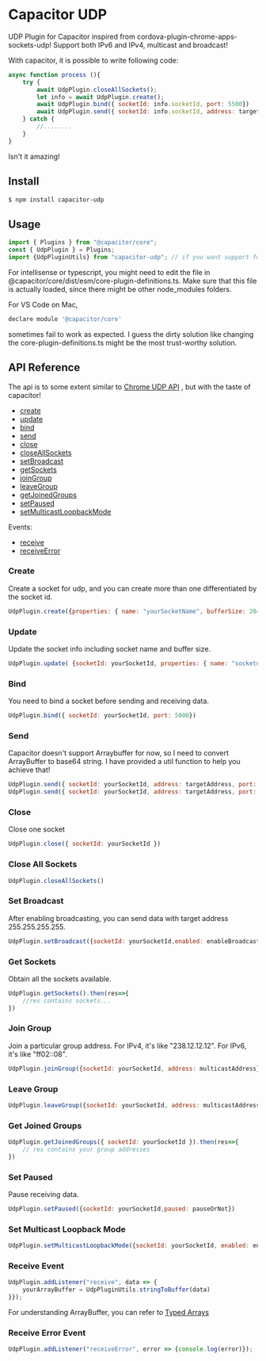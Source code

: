 # Capacitor UDP
UDP Plugin for Capacitor inspired from cordova-plugin-chrome-apps-sockets-udp!
Support both IPv6 and IPv4, multicast and broadcast!

With capacitor, it is possible to write following code:
```js
async function process (){
    try {
        await UdpPlugin.closeAllSockets();
        let info = await UdpPlugin.create();
        await UdpPlugin.bind({ socketId: info.socketId, port: 5500})
        await UdpPlugin.send({ socketId: info.socketId, address: targetAddress, port: 6000, buffer: UdpPluginUtils.bufferToString(data)}) })
    } catch {
        //........
    }
}

```
Isn't it amazing!


## Install

```bash
$ npm install capacitor-udp
```

## Usage

```js
import { Plugins } from "@capacitor/core";
const { UdpPlugin } = Plugins;
import {UdpPluginUtils} from "capacitor-udp"; // if you want support for converting between ArrayBuffer and String
```
For intellisense or typescript, you might need to edit the file in @capacitor/core/dist/esm/core-plugin-definitions.ts. Make sure that this file is actually loaded, since there might be other node_modules folders.

For VS Code on Mac, 
```js
declare module '@capacitor/core'
```
sometimes fail to work as expected. I guess the dirty solution like changing the core-plugin-definitions.ts might be the most trust-worthy solution. 

## API Reference

The api is to some extent similar to [Chrome UDP API](https://developer.chrome.com/apps/sockets_udp) , but with the taste of capacitor!

- [create](#create)
- [update](#update)
- [bind](#bind)
- [send](#send)
- [close](#close)
- [closeAllSockets](#close-all-sockets)
- [setBroadcast](#set-broadcast)
- [getSockets](#get-sockets)
- [joinGroup](#join-group)
- [leaveGroup](#leave-group)
- [getJoinedGroups](#get-joined-Groups)
- [setPaused](#set-paused)
- [setMulticastLoopbackMode](#set-multicast-loopback-mode)

Events:
- [receive](#receive-event)
- [receiveError](#receive-error-event)

### Create ###
Create a socket for udp, and you can create more than one differentiated by the socket id. 
```js
UdpPlugin.create({properties: { name: "yourSocketName", bufferSize: 2048 }} ).then(res=>{socketId = res.socketId});
```

### Update ###
Update the socket info including socket name and buffer size.
```js
UdpPlugin.update( {socketId: yourSocketId, properties: { name: "socketname", bufferSize: 2048 }} )
```

### Bind ###
You need to bind a socket before sending and receiving data.
```js
UdpPlugin.bind({ socketId: yourSocketId, port: 5000})
```

### Send ###
Capacitor doesn't support Arraybuffer for now, so I need to convert ArrayBuffer to base64 string. 
I have provided a util function to help you achieve that!
```js
UdpPlugin.send({ socketId: yourSocketId, address: targetAddress, port: 6000, buffer: bufferString}) // bufferString is of type string
UdpPlugin.send({ socketId: yourSocketId, address: targetAddress, port: 6000, buffer: UdpPluginUtils.bufferToString(data)}) // data is of type ArrayBuffer
```

### Close ###
Close one socket
```js
UdpPlugin.close({ socketId: yourSocketId }) 
```

### Close All Sockets ###
```js
UdpPlugin.closeAllSockets() 
```

### Set Broadcast ###
After enabling broadcasting, you can send data with target address 255.255.255.255.
```js
UdpPlugin.setBroadcast({socketId: yourSocketId,enabled: enableBroadcastOrNot}) 
```

### Get Sockets ###
Obtain all the sockets available.

```js
UdpPlugin.getSockets().then(res=>{
    //res contains sockets...
})
```

### Join Group ###
Join a particular group address.
For IPv4, it's like "238.12.12.12".
For IPv6, it's like "ff02::08".
```js
UdpPlugin.joinGroup({socketId: yourSocketId, address: multicastAddress})
```

### Leave Group ###
```js
UdpPlugin.leaveGroup({socketId: yourSocketId, address: multicastAddress})
```

### Get Joined Groups ###
```js
UdpPlugin.getJoinedGroups({ socketId: yourSocketId }).then(res=>{
    // res contains your group addresses
})
```

### Set Paused ###
Pause receiving data.
```js
UdpPlugin.setPaused({socketId: yourSocketId,paused: pauseOrNot})
```

### Set Multicast Loopback Mode ###
```js
UdpPlugin.setMulticastLoopbackMode({socketId: yourSocketId, enabled: enabledOrNot})
```

### Receive Event ###
```js
UdpPlugin.addListener("receive", data => {
    yourArrayBuffer = UdpPluginUtils.stringToBuffer(data)
}});
```
For understanding ArrayBuffer, you can refer to [Typed Arrays](https://developer.mozilla.org/en-US/docs/Web/JavaScript/Typed_arrays)

### Receive Error Event ###
```js
UdpPlugin.addListener("receiveError", error => {console.log(error)});
```
